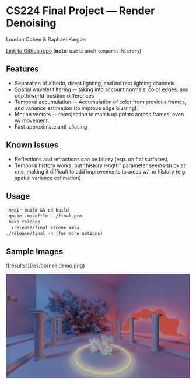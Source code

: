 # CS224 Final Project &mdash; Render Denoising

Loudon Cohen & Raphael Kargon

[Link to Github repo](https://github.com/loudonclear/cs224final) (**note**: use branch `temporal-history`)

## Features

 - Separation of albedo, direct lighting, and indirect lighting channels
 - Spatial wavelet filtering -- taking into account normals, color edges, and depth/world-position differences
 - Temporal accumulation -- Accumulation of color from previous frames, and variance estimation (to improve edge blurring).
 - Motion vectors -- reprojection to match up points across frames, even w/ movement.
 - Fast approximate anti-aliasing

## Known Issues

 - Reflections and refractions can be blurry (esp. on flat surfaces)
 - Temporal history works, but "history length" parameter seems stuck at one, making it difficult to add improvements to areas w/ no history (e.g. spatial variance estimation)

## Usage
```
 mkdir build && cd build
 qmake -makefile ../final.pro
 make release
 ./release/final <scene xml>
./release/final -h (for more options)
```

## Sample Images

![results1](res/cornell demo.png)

![results2](res/svgf2.png)
